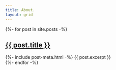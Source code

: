 ```yaml
---
title: About.
layout: grid
---
```


{%- for post in site.posts -%}
<div class="postlist borderl">
    <h2><a href="{{ post.url | relative_url }}">{{ post.title }}</a></h2>
    {%- include post-meta.html -%}
    {{ post.excerpt }}
</div>
{%- endfor -%}
